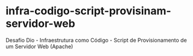 # infra-codigo-script-provisinam-servidor-web
Desafio Dio - Infraestrutura como Código - Script de Provisionamento de um Servidor Web (Apache)
